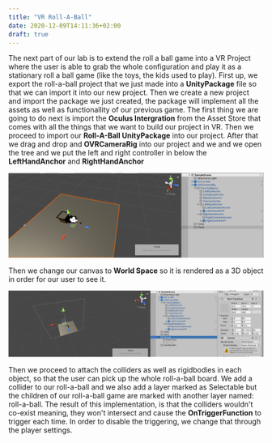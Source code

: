 ```yaml
---
title: "VR Roll-A-Ball"
date: 2020-12-09T14:11:36+02:00
draft: true
---
```


The next part of our lab is to extend the roll a ball game into a VR Project where the user is able to grab the whole configuration and play it as a stationary roll a ball game (like the toys, the kids used to play).
First up, we export the roll-a-ball project that we just made into a **UnityPackage** file so that we can import it into our new project.
Then we create a new project and import the package we just created, the package will implement all the assets as well as functionallity of our previous game.
The first thing we are going to do next is import the **Oculus Intergration** from the Asset Store that comes with all the things that we want to build our project in VR. Then we proceed to import our **Roll-A-Ball UnityPackage** into our project.
After that we drag and drop and **OVRCameraRig** into our project and we and we open the tree and we put the left and right controller in below the **LeftHandAnchor** and **RightHandAnchor**

![alt text](https://raw.githubusercontent.com/petrosKon/Kontrazis/master/static/images/Added%20Controller.PNG "Added controllers")

Then we change our canvas to **World Space** so it is rendered as a 3D object in order for our user to see it.

![alt text](https://raw.githubusercontent.com/petrosKon/Kontrazis/master/static/images/Canvas%20World%20Space.PNG "Canvas World Space")

Then we proceed to attach the colliders as well as rigidbodies in each object, so that the user can pick up the whole roll-a-ball board. We add a collider to our roll-a-ball and we also add a layer marked as Selectable but the children of our roll-a-ball game are marked with another layer named: roll-a-ball.
The result of this implementation, is that the colliders wouldn't co-exist meaning, they won't intersect and cause the **OnTriggerFunction** to trigger each time.
In order to disable the triggering, we change that through the player settings.

